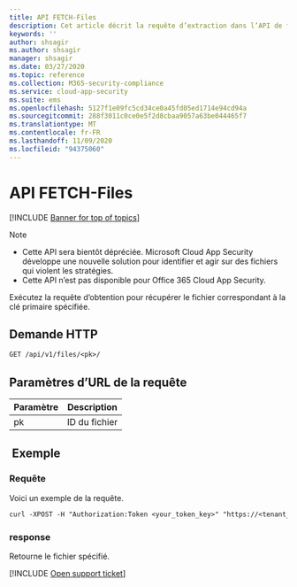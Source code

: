 ```yaml
---
title: API FETCH-Files
description: Cet article décrit la requête d’extraction dans l’API de fichiers de Cloud App Security.
keywords: ''
author: shsagir
ms.author: shsagir
manager: shsagir
ms.date: 03/27/2020
ms.topic: reference
ms.collection: M365-security-compliance
ms.service: cloud-app-security
ms.suite: ems
ms.openlocfilehash: 5127f1e09fc5cd34ce0a45fd05ed1714e94cd94a
ms.sourcegitcommit: 288f3011c0ce0e5f2d8cbaa9057a63be044465f7
ms.translationtype: MT
ms.contentlocale: fr-FR
ms.lasthandoff: 11/09/2020
ms.locfileid: "94375060"
---
```

# <a name="fetch---files-api"></a>API FETCH-Files

[!INCLUDE [Banner for top of topics](includes/banner.md)]

> [!NOTE]
>
> - Cette API sera bientôt dépréciée. Microsoft Cloud App Security développe une nouvelle solution pour identifier et agir sur des fichiers qui violent les stratégies.
> - Cette API n’est pas disponible pour Office 365 Cloud App Security.

Exécutez la requête d’obtention pour récupérer le fichier correspondant à la clé primaire spécifiée.

## <a name="http-request"></a>Demande HTTP

```rest
GET /api/v1/files/<pk>/
```

## <a name="request-url-parameters"></a>Paramètres d’URL de la requête

| Paramètre | Description |
| --- | --- |
| pk | ID du fichier |

## <a name="example"></a> Exemple

### <a name="request"></a>Requête

Voici un exemple de la requête.

```rest
curl -XPOST -H "Authorization:Token <your_token_key>" "https://<tenant_id>.<tenant_region>.contoso.com/api/v1/files/<pk>/"
```

### <a name="response"></a>response

Retourne le fichier spécifié.

[!INCLUDE [Open support ticket](includes/support.md)]
